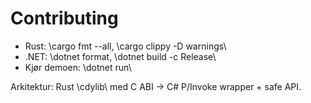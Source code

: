 ﻿# Contributing

- Rust: \cargo fmt --all\, \cargo clippy -D warnings\
- .NET: \dotnet format\, \dotnet build -c Release\
- Kjør demoen: \dotnet run\

Arkitektur: Rust \cdylib\ med C ABI → C# P/Invoke wrapper + safe API.
